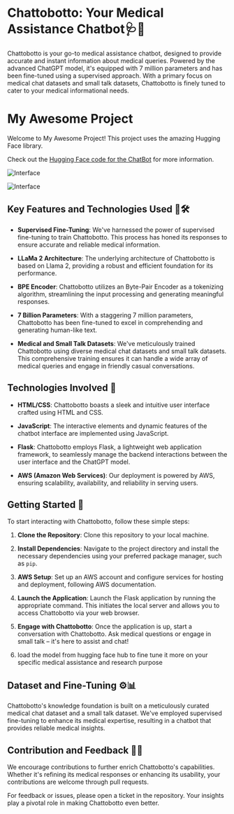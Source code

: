 # Chattobotto: Your Medical Assistance Chatbot🩺🤖

Chattobotto is your go-to medical assistance chatbot, designed to provide accurate and instant information about medical queries. Powered by the advanced ChatGPT model, it's equipped with 7 million parameters and has been fine-tuned using a supervised approach. With a primary focus on medical chat datasets and small talk datasets, Chattobotto is finely tuned to cater to your medical informational needs.

# My Awesome Project

Welcome to My Awesome Project! This project uses the amazing Hugging Face library.

Check out the [Hugging Face code for the ChatBot](https://huggingface.co/unmolb/ChattoBotto_v2/tree/mainhttps://huggingface.co/unmolb/ChattoBotto_v2/tree/main) for more information.


![Interface](https://github.com/Shweta172004/CHATTOBOTTO/assets/122981592/86e6ea50-fe3c-4b1c-9242-7d787627a287)

![Interface](https://github.com/Shweta172004/CHATTOBOTTO/assets/122981592/c0500287-d79f-4536-9c7a-d3c851ee99e3)

## Key Features and Technologies Used 🌟🛠️

- **Supervised Fine-Tuning**: We've harnessed the power of supervised fine-tuning to train Chattobotto. This process has honed its responses to ensure accurate and reliable medical information.

- **LLaMa 2 Architecture**: The underlying architecture of Chattobotto is based on Llama 2, providing a robust and efficient foundation for its performance.

- **BPE Encoder**: Chattobotto utilizes an Byte-Pair Encoder as a tokenizing algorithm, streamlining the input processing and generating meaningful responses.

- **7 Billion Parameters**: With a staggering 7 million parameters, Chattobotto has been fine-tuned to excel in comprehending and generating human-like text.

- **Medical and Small Talk Datasets**: We've meticulously trained Chattobotto using diverse medical chat datasets and small talk datasets. This comprehensive training ensures it can handle a wide array of medical queries and engage in friendly casual conversations.

## Technologies Involved 🚀

- **HTML/CSS**: Chattobotto boasts a sleek and intuitive user interface crafted using HTML and CSS.

- **JavaScript**: The interactive elements and dynamic features of the chatbot interface are implemented using JavaScript.

- **Flask**: Chattobotto employs Flask, a lightweight web application framework, to seamlessly manage the backend interactions between the user interface and the ChatGPT model.

- **AWS (Amazon Web Services)**: Our deployment is powered by AWS, ensuring scalability, availability, and reliability in serving users.



## Getting Started 🏁

To start interacting with Chattobotto, follow these simple steps:

1. **Clone the Repository**: Clone this repository to your local machine.

2. **Install Dependencies**: Navigate to the project directory and install the necessary dependencies using your preferred package manager, such as `pip`.

3. **AWS Setup**: Set up an AWS account and configure services for hosting and deployment, following AWS documentation.

4. **Launch the Application**: Launch the Flask application by running the appropriate command. This initiates the local server and allows you to access Chattobotto via your web browser.

5. **Engage with Chattobotto**: Once the application is up, start a conversation with Chattobotto. Ask medical questions or engage in small talk – it's here to assist and chat!
                                      
6. load the model from hugging face hub to fine tune it more on your specific medical assistance and research purpose

## Dataset and Fine-Tuning ⚙️📊

Chattobotto's knowledge foundation is built on a meticulously curated medical chat dataset and a small talk dataset. We've employed supervised fine-tuning to enhance its medical expertise, resulting in a chatbot that provides reliable medical insights.

## Contribution and Feedback 🤝📣

We encourage contributions to further enrich Chattobotto's capabilities. Whether it's refining its medical responses or enhancing its usability, your contributions are welcome through pull requests.

For feedback or issues, please open a ticket in the repository. Your insights play a pivotal role in making Chattobotto even better.
